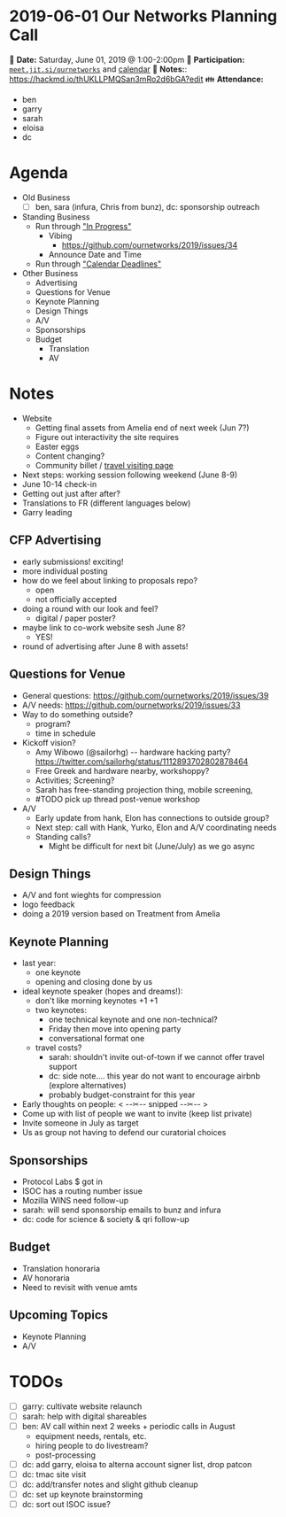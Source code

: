 # 2019-06-01 Our Networks Planning Call

:date: **Date:** Saturday, June 01, 2019 @ 1:00-2:00pm
:raising_hand: **Participation:** [`meet.jit.si/ournetworks`](https://meet.jit.si/ournetworks) and [calendar](https://calendar.google.com/calendar/embed?src=aers7atolh0uurlfmkoki9kikg%40group.calendar.google.com&ctz=America%2FToronto)
:notebook: **Notes:**: https://hackmd.io/thUKLLPMQSan3mRo2d6bGA?edit
:family: **Attendance:**
- ben
- garry
- sarah
- eloisa
- dc


# Agenda

- Old Business
    - [ ] ben, sara (infura, Chris from bunz), dc: sponsorship outreach
- Standing Business
  - Run through ["In Progress"](https://github.com/ournetworks/2019/projects/1)
      - Vibing
          - https://github.com/ournetworks/2019/issues/34
      - Announce Date and Time
  - Run through ["Calendar Deadlines"](https://calendar.google.com/calendar/embed?src=aers7atolh0uurlfmkoki9kikg%40group.calendar.google.com&ctz=America%2FToronto)
- Other Business
    - Advertising
    - Questions for Venue
    - Keynote Planning
    - Design Things
    - A/V
    - Sponsorships
    - Budget
        - Translation
        - AV

# Notes

- Website
    - Getting final assets from Amelia end of next week (Jun 7?)
    - Figure out interactivity the site requires
    - Easter eggs
    - Content changing?
    - Community billet / [travel visiting page](https://github.com/ournetworks/2019/issues/49)
- Next steps: working session following weekend (June 8-9)
- June 10-14 check-in
- Getting out just after after?
- Translations to FR (different languages below)
- Garry leading

## CFP Advertising

- early submissions! exciting!
- more individual posting
- how do we feel about linking to proposals repo?
    - open
    - not officially accepted
- doing a round with our look and feel?
    - digital / paper poster?
- maybe link to co-work website sesh June 8?
    - YES!
- round of advertising after June 8 with assets!

## Questions for Venue

- General questions: https://github.com/ournetworks/2019/issues/39
- A/V needs: https://github.com/ournetworks/2019/issues/33
- Way to do something outside?
    - program?
    - time in schedule
- Kickoff vision?
    - Amy Wibowo (@sailorhg) -- hardware hacking party? https://twitter.com/sailorhg/status/1112893702802878464
    - Free Greek and hardware nearby, workshoppy?
    - Activities; Screening?
    - Sarah has free-standing projection thing, mobile screening,
    - #TODO pick up thread post-venue workshop
- A/V
    - Early update from hank, Elon has connections to outside group?
    - Next step: call with Hank, Yurko, Elon and A/V coordinating needs
    - Standing calls?
        - Might be difficult for next bit (June/July) as we go async

## Design Things

- A/V and font wieghts for compression
- logo feedback
- doing a 2019 version based on Treatment from Amelia

## Keynote Planning

- last year:
    - one keynote
    - opening and closing done by us
- ideal keynote speaker (hopes and dreams!):
    - don't like morning keynotes +1 +1
    - two keynotes:
        - one technical keynote and one non-technical?
        - Friday then move into opening party
        - conversational format one
    -  travel costs?
        - sarah: shouldn't invite out-of-town if we cannot offer travel support
        - dc: side note.... this year do not want to encourage airbnb (explore alternatives)
        - probably budget-constraint for this year
- Early thoughts on people:
  < --✂-- snipped --✂-- >
- Come up with list of people we want to invite (keep list private)
- Invite someone in July as target
- Us as group not having to defend our curatorial choices

## Sponsorships

- Protocol Labs $ got in
- ISOC has a routing number issue
- Mozilla WINS need follow-up
- sarah: will send sponsorship emails to bunz and infura
- dc: code for science & society & qri follow-up

## Budget

- Translation honoraria
- AV honoraria
- Need to revisit with venue amts

## Upcoming Topics

- Keynote Planning
- A/V

# TODOs

- [ ] garry: cultivate website relaunch
- [ ] sarah: help with digital shareables
- [ ] ben: AV call within next 2 weeks + periodic calls in August
    - equipment needs, rentals, etc.
    - hiring people to do livestream?
    - post-processing
- [ ] dc: add garry, eloisa to alterna account signer list, drop patcon
- [ ] dc: tmac site visit
- [ ] dc: add/transfer notes and slight github cleanup
- [ ] dc: set up keynote brainstorming
- [ ] dc: sort out ISOC issue?
